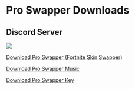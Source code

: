 # Pro Swapper Downloads

## Discord Server
<a href="https://discord.gg/proswapper"><img src="https://discord.com/api/guilds/703033424541384784/widget.png?style=banner2"></a>

[Download Pro Swapper (Fortnite Skin Swapper) ](https://linkvertise.com/86737/proswapper)

[Download Pro Swapper Music ](https://linkvertise.com/86737/proswappermusic)




[Download Pro Swapper Key](https://bst.gg/ya0w)
